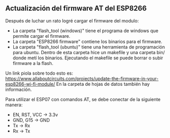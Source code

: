 ## Actualización del firmware AT del ESP8266
Después de luchar un rato logré cargar el firmware del modulo: 
* La carpeta "flash_tool (windows)" tiene el programa de windows que permite cargar el firmware.
* La carpeta "ESP8266 firmware" contiene los binarios para el firmware.
* La carpeta "flash_tool (ubuntu)" tiene una herramienta de programación para ubuntu. Dentro de esta carpeta hice un makefile y una carpeta bin/ donde metí los binarios. Ejecutando el makefile se puede borrar o subir firmware a la flash.

Un link piola sobre todo esto es: https://www.allaboutcircuits.com/projects/update-the-firmware-in-your-esp8266-wi-fi-module/
En la carpeta de hojas de datos también hay información.

Para utilizar el ESP07 con comandos AT, se debe conectar de la siguiente manera:
- EN, RST, VCC -> 3.3v
- GND, G15 -> GND
- Tx -> Rx
- Rx -> Tx
